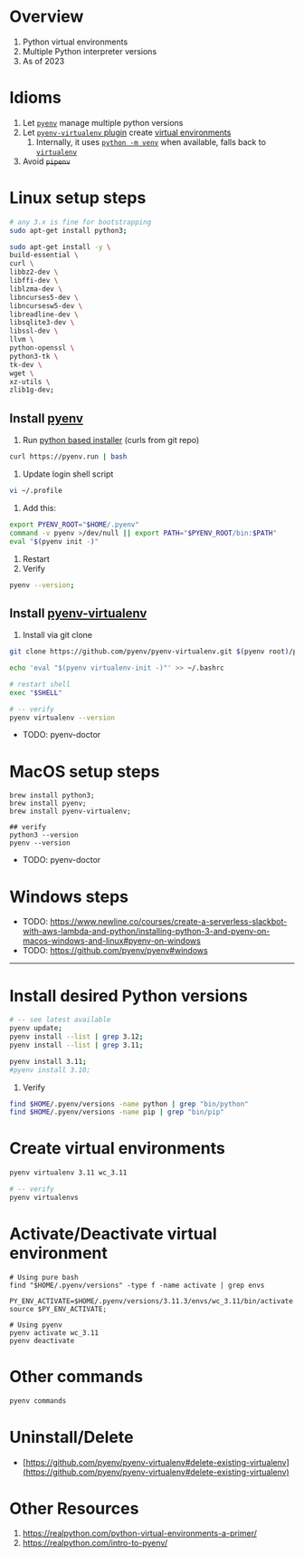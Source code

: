 # Overview
1. Python virtual environments    
1. Multiple Python interpreter versions
1. As of 2023


# Idioms
1. Let [`pyenv`](https://github.com/pyenv/pyenv) manage multiple python versions
1. Let [`pyenv-virtualenv` plugin](https://github.com/pyenv/pyenv-virtualenv) create [virtual environments](https://docs.python.org/3/tutorial/venv.html)
    1. Internally, it uses [`python -m venv`](https://docs.python.org/3/library/venv.html) when available, falls back to [`virtualenv`](https://virtualenv.pypa.io/en/latest/)
1. Avoid ~~`pipenv`~~


# Linux setup steps
```bash
# any 3.x is fine for bootstrapping
sudo apt-get install python3;

sudo apt-get install -y \
build-essential \
curl \
libbz2-dev \
libffi-dev \
liblzma-dev \
libncurses5-dev \
libncursesw5-dev \
libreadline-dev \
libsqlite3-dev \
libssl-dev \
llvm \
python-openssl \
python3-tk \
tk-dev \
wget \
xz-utils \
zlib1g-dev;
```

## Install [pyenv](https://github.com/pyenv/pyenv)
1. Run [python based installer](https://raw.githubusercontent.com/pyenv/pyenv-installer/master/bin/pyenv-installer) (curls from git repo)
```bash
curl https://pyenv.run | bash
```
1. Update login shell script
```bash
vi ~/.profile
```
1. Add this:
```sh
export PYENV_ROOT="$HOME/.pyenv"
command -v pyenv >/dev/null || export PATH="$PYENV_ROOT/bin:$PATH"
eval "$(pyenv init -)"
```
1. Restart
1. Verify
```bash
pyenv --version;
```

## Install [pyenv-virtualenv](https://github.com/pyenv/pyenv-virtualenv)
1. Install via git clone
```bash
git clone https://github.com/pyenv/pyenv-virtualenv.git $(pyenv root)/plugins/pyenv-virtualenv

echo 'eval "$(pyenv virtualenv-init -)"' >> ~/.bashrc

# restart shell
exec "$SHELL"

# -- verify
pyenv virtualenv --version
```

- TODO: pyenv-doctor


# MacOS setup steps
```
brew install python3;
brew install pyenv;
brew install pyenv-virtualenv;

## verify
python3 --version
pyenv --version
```

- TODO: pyenv-doctor


# Windows steps
- TODO: https://www.newline.co/courses/create-a-serverless-slackbot-with-aws-lambda-and-python/installing-python-3-and-pyenv-on-macos-windows-and-linux#pyenv-on-windows
- TODO: https://github.com/pyenv/pyenv#windows


------
# Install desired Python versions
```bash
# -- see latest available
pyenv update;
pyenv install --list | grep 3.12;
pyenv install --list | grep 3.11;

pyenv install 3.11;
#pyenv install 3.10;
```
1. Verify
```bash
find $HOME/.pyenv/versions -name python | grep "bin/python"
find $HOME/.pyenv/versions -name pip | grep "bin/pip"
```

# Create virtual environments
```bash
pyenv virtualenv 3.11 wc_3.11

# -- verify
pyenv virtualenvs
```


# Activate/Deactivate virtual environment
```
# Using pure bash
find "$HOME/.pyenv/versions" -type f -name activate | grep envs

PY_ENV_ACTIVATE=$HOME/.pyenv/versions/3.11.3/envs/wc_3.11/bin/activate
source $PY_ENV_ACTIVATE;

# Using pyenv
pyenv activate wc_3.11
pyenv deactivate
```


# Other commands
```bash
pyenv commands
```


# Uninstall/Delete
- [https://github.com/pyenv/pyenv-virtualenv#delete-existing-virtualenv](https://github.com/pyenv/pyenv-virtualenv#delete-existing-virtualenv)


# Other Resources
1. https://realpython.com/python-virtual-environments-a-primer/
1. https://realpython.com/intro-to-pyenv/
